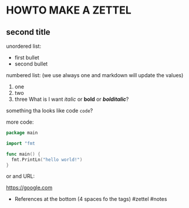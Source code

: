 # HOWTO MAKE A ZETTEL
## second title
unordered list:

* first bullet
* second bullet

numbered list: (we use always one and markdown will update the values)
1. one
1. two
1. three
What is I want *italic* or **bold** or ***bolditalic***?

something tha looks like code `code`?

more code:
``` go
package main

import "fmt

func main() {
  fmt.PrintLn("hello world!")
}
```

or and URL:

https://google.com

* References at the bottom
(4 spaces fo the tags)
    #zettel #notes

